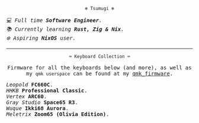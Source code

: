 <div align="center">
  <!-- <img align="right" src="https://github-readme-tech-stack.vercel.app/api/cards?title=Tsumugi's+Tech+Stack&align=center&titleAlign=center&lineCount=2&theme=GitHub-Dark&line1=zig%2CZig%2CF7A41D%3Brust%2CRust%2CF74C00%3BQMK%2CQMK%2CFFFFFF%3Blua%2CLua%2C2C2D72%3Bnixos%2CNix%2C5277C3&line2=neovim%2CNeoVim%2C57A143%3Bfedora%2CFedora%2C51A2DA%3Bgnubash%2CShell%2C4EAA25%3B" alt="Tech Stack" /> -->

  ```ocaml
  ❄️ Tsumugi ❄️
  ```
  <div align="left">
    <samp><i>💻 Full time <b>Software Engineer</b>.</i></samp><br/>
    <samp><i>📚 Currently learning <b>Rust, Zig & Nix</b>.</i></samp><br/>
    <samp><i>❄️ Aspiring <b>NixOS</b> user.</i></samp>
  </div>
</div>
<hr/>

<div align="center">

  ```ocaml
  ⌨️ Keyboard Collection ⌨️
  ```

  <samp>Firmware for all the keyboards below (and more), as well as my `qmk userspace` can be found at my [qmk_firmware](https://github.com/yamamech/qmk_firmware/tree/yamamech).</samp>
</div>
<div align="left">
  <samp><i>Leopold</i> <b>FC660C</b>.</samp><br/>
  <samp><i>HHKB</i> <b>Professional Classic</b>.</samp><br/>
  <samp><i>Vertex</i> <b>ARC60</b>.</samp><br/>
  <samp><i>Gray Studio</i> <b>Space65 R3</b>.</samp><br/>
  <samp><i>Wuque</i> <b>Ikki68 Aurora</b>.</samp><br/>
  <samp><i>Meletrix</i> <b>Zoom65 (Olivia Edition)</b>.</samp><br/>
</div>
